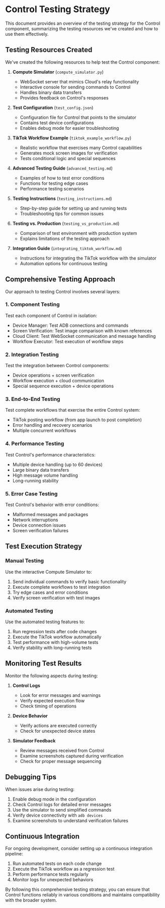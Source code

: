 # Control Testing Strategy

This document provides an overview of the testing strategy for the Control component, summarizing the testing resources we've created and how to use them effectively.

## Testing Resources Created

We've created the following resources to help test the Control component:

1. **Compute Simulator** (`compute_simulator.py`)
   - WebSocket server that mimics Cloud's relay functionality
   - Interactive console for sending commands to Control
   - Handles binary data transfers
   - Provides feedback on Control's responses

2. **Test Configuration** (`test_config.json`)
   - Configuration file for Control that points to the simulator
   - Contains test device configurations
   - Enables debug mode for easier troubleshooting

3. **TikTok Workflow Example** (`tiktok_example_workflow.py`)
   - Realistic workflow that exercises many Control capabilities
   - Generates mock screen images for verification
   - Tests conditional logic and special sequences

4. **Advanced Testing Guide** (`advanced_testing.md`)
   - Examples of how to test error conditions
   - Functions for testing edge cases
   - Performance testing scenarios

5. **Testing Instructions** (`testing_instructions.md`)
   - Step-by-step guide for setting up and running tests
   - Troubleshooting tips for common issues

6. **Testing vs. Production** (`testing_vs_production.md`)
   - Comparison of test environment with production system
   - Explains limitations of the testing approach

7. **Integration Guide** (`integrating_tiktok_workflow.md`)
   - Instructions for integrating the TikTok workflow with the simulator
   - Automation options for continuous testing

## Comprehensive Testing Approach

Our approach to testing Control involves several layers:

### 1. Component Testing

Test each component of Control in isolation:
- Device Manager: Test ADB connections and commands
- Screen Verification: Test image comparison with known references
- Cloud Client: Test WebSocket communication and message handling
- Workflow Executor: Test execution of workflow steps

### 2. Integration Testing

Test the integration between Control components:
- Device operations + screen verification
- Workflow execution + cloud communication
- Special sequence execution + device operations

### 3. End-to-End Testing

Test complete workflows that exercise the entire Control system:
- TikTok posting workflow (from app launch to post completion)
- Error handling and recovery scenarios
- Multiple concurrent workflows

### 4. Performance Testing

Test Control's performance characteristics:
- Multiple device handling (up to 60 devices)
- Large binary data transfers
- High message volume handling
- Long-running stability

### 5. Error Case Testing

Test Control's behavior with error conditions:
- Malformed messages and packages
- Network interruptions
- Device connection issues
- Screen verification failures

## Test Execution Strategy

### Manual Testing

Use the interactive Compute Simulator to:
1. Send individual commands to verify basic functionality
2. Execute complete workflows to test integration
3. Try edge cases and error conditions
4. Verify screen verification with test images

### Automated Testing

Use the automated testing features to:
1. Run regression tests after code changes
2. Execute the TikTok workflow automatically
3. Test performance with high-volume tests
4. Verify stability with long-running tests

## Monitoring Test Results

Monitor the following aspects during testing:

1. **Control Logs**
   - Look for error messages and warnings
   - Verify expected execution flow
   - Check timing of operations

2. **Device Behavior**
   - Verify actions are executed correctly
   - Check for unexpected device states

3. **Simulator Feedback**
   - Review messages received from Control
   - Examine screenshots captured during verification
   - Check for proper message sequencing

## Debugging Tips

When issues arise during testing:

1. Enable debug mode in the configuration
2. Check Control logs for detailed error messages
3. Use the simulator to send simplified commands
4. Verify device connectivity with `adb devices`
5. Examine screenshots to understand verification failures

## Continuous Integration

For ongoing development, consider setting up a continuous integration pipeline:

1. Run automated tests on each code change
2. Execute the TikTok workflow as a regression test
3. Perform performance tests regularly
4. Monitor logs for unexpected behaviors

By following this comprehensive testing strategy, you can ensure that Control functions reliably in various conditions and maintains compatibility with the broader system.
